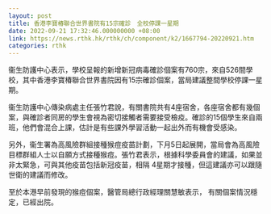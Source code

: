 ```yaml
---
layout: post
title: 香港李寶椿聯合世界書院有15宗確診　全校停課一星期
date: 2022-09-21 17:32:46.000000000 +08:00
link: https://news.rthk.hk/rthk/ch/component/k2/1667794-20220921.htm
categories: rthk
---
```


衞生防護中心表示，學校呈報的新增新冠病毒確診個案有760宗，來自526間學校，其中香港李寶椿聯合世界書院因有15宗確診個案，當局建議整間學校停課一星期。

衞生防護中心傳染病處主任張竹君說，有關書院共有4座宿舍，各座宿舍都有幾個案，與確診者同房的學生會視為密切接觸者需要接受檢疫。確診的15個學生來自兩班，他們會混合上課，估計是有些課外學習活動一起出外而有機會受感染。

另外，衞生署為高風險群組接種猴痘疫苗計劃，下月5日起展開，當局會為高風險目標群組人士以自願方式接種猴痘。張竹君表示，根據科學委員會的建議，如果並非太緊急，可與其他疫苗包括新冠疫苗，相隔 4星期才接種，但這建議亦可以跟隨世衛的建議而修改。

至於本港早前發現的猴痘個案，醫管局總行政經理關慧敏表示， 有關個案情況穩定，已經出院。
